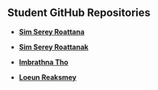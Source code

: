 ## Student GitHub Repositories

- [**Sim Serey Roattana**](https://github.com/SS-Roattana/SereyRoattanaSim-UGDC)

- [**Sim Serey Roattanak**]()

- [**Imbrathna Tho**]()
 
- [**Loeun Reaksmey**]()
